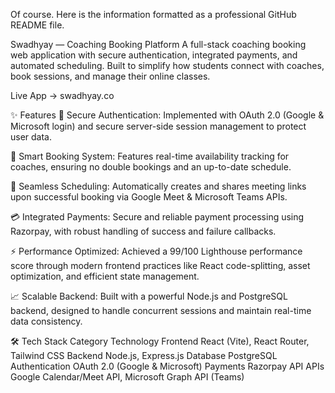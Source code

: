 Of course. Here is the information formatted as a professional GitHub README file.

Swadhyay — Coaching Booking Platform
A full-stack coaching booking web application with secure authentication, integrated payments, and automated scheduling. Built to simplify how students connect with coaches, book sessions, and manage their online classes.

Live App → swadhyay.co

✨ Features
🔐 Secure Authentication: Implemented with OAuth 2.0 (Google & Microsoft login) and secure server-side session management to protect user data.

📅 Smart Booking System: Features real-time availability tracking for coaches, ensuring no double bookings and an up-to-date schedule.

🤝 Seamless Scheduling: Automatically creates and shares meeting links upon successful booking via Google Meet & Microsoft Teams APIs.

💳 Integrated Payments: Secure and reliable payment processing using Razorpay, with robust handling of success and failure callbacks.

⚡ Performance Optimized: Achieved a 99/100 Lighthouse performance score through modern frontend practices like React code-splitting, asset optimization, and efficient state management.

📈 Scalable Backend: Built with a powerful Node.js and PostgreSQL backend, designed to handle concurrent sessions and maintain real-time data consistency.

🛠️ Tech Stack
Category	Technology
Frontend	React (Vite), React Router, Tailwind CSS
Backend	Node.js, Express.js
Database	PostgreSQL
Authentication	OAuth 2.0 (Google & Microsoft)
Payments	Razorpay API
APIs	Google Calendar/Meet API, Microsoft Graph API (Teams)
